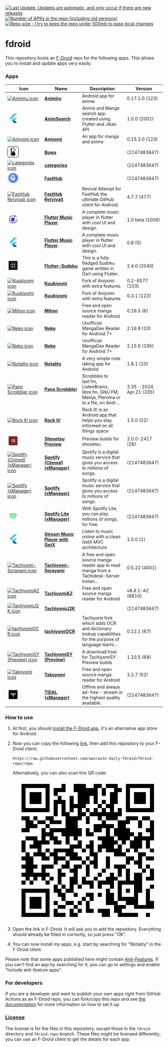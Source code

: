 [![Last Update. Updates are automatic, and only occur if there are new releases](https://img.shields.io/github/last-commit/uwx/auto-daily-fdroid?label=last%20update&style=for-the-badge)](https://github.com/uwx/auto-daily-fdroid/commits/main) [![Number of APKs in the repo (including old versions)](https://img.shields.io/badge/dynamic/json?url=https%3A%2F%2Fgithub.com%2Fuwx%2Fauto-daily-fdroid%2Fraw%2Fmain%2F.github%2Fapk-count.json&query=%24%5B0%5D&style=for-the-badge&label=APKs)](https://github.com/uwx/auto-daily-fdroid/tree/fdroid-repo/repo) [![Repo size - I try to keep the repo under 500mb to ease local changes](https://img.shields.io/github/repo-size/uwx/auto-daily-fdroid?style=for-the-badge)](https://docs.github.com/en/repositories/working-with-files/managing-large-files/about-large-files-on-github#repository-size-limits)

# fdroid
This repository hosts an [F-Droid](https://f-droid.org/) repo for the following apps. This allows you to install and update apps very easily.

### Apps

<!-- This table is auto-generated. Do not edit -->
| Icon | Name | Description | Version |
| --- | --- | --- | --- |
| <a href="https://github.com/Quickdesh/Animiru"><img src="https://raw.githubusercontent.com/uwx/auto-daily-fdroid/fdroid-repo/repo/icons/" alt="Animiru icon" width="36px" height="36px"></a> | [**Animiru**](https://github.com/Quickdesh/Animiru) | Android app for anime | 0.17.1.0 (123) |
| <a href="https://github.com/ArizArmeidi/AnimSearch"><img src="https://raw.githubusercontent.com/uwx/auto-daily-fdroid/fdroid-repo/repo/icons/com.example.anim_search.2001.png" alt="AnimSearch icon" width="36px" height="36px"></a> | [**AnimSearch**](https://github.com/ArizArmeidi/AnimSearch) | Anime and Manga search app. created using Flutter and Jikan API | 1.0.0 (2001) |
| <a href="https://github.com/jmir1/aniyomi"><img src="https://raw.githubusercontent.com/uwx/auto-daily-fdroid/fdroid-repo/repo/icons/" alt="Aniyomi icon" width="36px" height="36px"></a> | [**Aniyomi**](https://github.com/jmir1/aniyomi) | An app for manga and anime | 0.15.3.0 (123) |
| <a href=""><img src="https://raw.githubusercontent.com/uwx/auto-daily-fdroid/fdroid-repo/repo/icons/com.blackunicorn.buwa.4.png" alt="Buwa icon" width="36px" height="36px"></a> | [**Buwa**]() |  |  (2147483647) |
| <a href=""><img src="https://raw.githubusercontent.com/uwx/auto-daily-fdroid/fdroid-repo/repo/icons/" alt="categories icon" width="36px" height="36px"></a> | [**categories**]() |  |  (2147483647) |
| <a href=""><img src="https://raw.githubusercontent.com/uwx/auto-daily-fdroid/fdroid-repo/repo/icons/com.fastaccess.github.461.png" alt="FastHub icon" width="36px" height="36px"></a> | [**FastHub**]() |  |  (2147483647) |
| <a href="https://github.com/LightDestory/FastHub-RE"><img src="https://raw.githubusercontent.com/uwx/auto-daily-fdroid/fdroid-repo/repo/icons/" alt="FastHub Re(vival) icon" width="36px" height="36px"></a> | [**FastHub Re(vival)**](https://github.com/LightDestory/FastHub-RE) | Revival Attempt for FastHub the ultimate GitHub client for Android. | 4.7.7 (477) |
| <a href="https://github.com/amangautam1/flutter-musicplayer"><img src="https://raw.githubusercontent.com/uwx/auto-daily-fdroid/fdroid-repo/repo/icons/com.onedreamers.musicplayer.2006.png" alt="Flutter Music Player icon" width="36px" height="36px"></a> | [**Flutter Music Player**](https://github.com/amangautam1/flutter-musicplayer) | A complete music player in flutter with cool UI and design. | 1.0 beta (1006) |
| <a href="https://github.com/amangautam1/flutter-musicplayer"><img src="https://raw.githubusercontent.com/uwx/auto-daily-fdroid/fdroid-repo/repo/icons/com.yourcompany.musicplayer.5.png" alt="Flutter Music Player icon" width="36px" height="36px"></a> | [**Flutter Music Player**](https://github.com/amangautam1/flutter-musicplayer) | A complete music player in flutter with cool UI and design. | 0.8 (5) |
| <a href="https://github.com/VarunS2002/Flutter-Sudoku"><img src="https://raw.githubusercontent.com/uwx/auto-daily-fdroid/fdroid-repo/repo/icons/com.varuns2002.sudoku.2040.png" alt="Flutter-Sudoku icon" width="36px" height="36px"></a> | [**Flutter-Sudoku**](https://github.com/VarunS2002/Flutter-Sudoku) | This is a fully fledged Sudoku game written in Dart using Flutter. | 2.4.0 (2040) |
| <a href="https://github.com/LuftVerbot/Kuukiyomi"><img src="https://raw.githubusercontent.com/uwx/auto-daily-fdroid/fdroid-repo/repo/icons/" alt="Kuukiyomi icon" width="36px" height="36px"></a> | [**Kuukiyomi**](https://github.com/LuftVerbot/Kuukiyomi) | Fork of Aniyomi with extra features | 0.2-6577 (103) |
| <a href="https://github.com/LuftVerbot/Kuukiyomi"><img src="https://raw.githubusercontent.com/uwx/auto-daily-fdroid/fdroid-repo/repo/icons/" alt="Kuukiyomi icon" width="36px" height="36px"></a> | [**Kuukiyomi**](https://github.com/LuftVerbot/Kuukiyomi) | Fork of Aniyomi with extra features | 0.3.1 (122) |
| <a href="https://github.com/mihonapp/mihon"><img src="https://raw.githubusercontent.com/uwx/auto-daily-fdroid/fdroid-repo/repo/icons/" alt="Mihon icon" width="36px" height="36px"></a> | [**Mihon**](https://github.com/mihonapp/mihon) | Free and open source manga reader for Android | 0.16.5 (6) |
| <a href="https://github.com/CarlosEsco/Neko"><img src="https://raw.githubusercontent.com/uwx/auto-daily-fdroid/fdroid-repo/repo/icons/" alt="Neko icon" width="36px" height="36px"></a> | [**Neko**](https://github.com/CarlosEsco/Neko) | Unofficial MangaDex Reader for Android 7+ | 2.16.9 (10) |
| <a href="https://github.com/CarlosEsco/Neko"><img src="https://raw.githubusercontent.com/uwx/auto-daily-fdroid/fdroid-repo/repo/icons/" alt="Neko icon" width="36px" height="36px"></a> | [**Neko**](https://github.com/CarlosEsco/Neko) | Unofficial MangaDex Reader for Android 7+ | 2.15.0 (195) |
| <a href="https://github.com/xarantolus/notality"><img src="https://raw.githubusercontent.com/uwx/auto-daily-fdroid/fdroid-repo/repo/icons/io.github.xarantolus.notality.10.png" alt="Notality icon" width="36px" height="36px"></a> | [**Notality**](https://github.com/xarantolus/notality) | A very simple note taking app for Android | 1.8.1 (10) |
| <a href="https://github.com/kawaiiDango/pScrobbler"><img src="https://raw.githubusercontent.com/uwx/auto-daily-fdroid/fdroid-repo/repo/icons/" alt="Pano Scrobbler icon" width="36px" height="36px"></a> | [**Pano Scrobbler**](https://github.com/kawaiiDango/pScrobbler) | Scrobbles to last.fm, ListenBrainz, libre.fm, GNU FM, Maloja, Pleroma or to a file, on Andr... | 3.35 - 2024, Apr 21 (335) |
| <a href="https://github.com/xarantolus/rockit"><img src="https://raw.githubusercontent.com/uwx/auto-daily-fdroid/fdroid-repo/repo/icons/" alt="Rock It! icon" width="36px" height="36px"></a> | [**Rock It!**](https://github.com/xarantolus/rockit) | Rock It! is an Android app that helps you stay informed on all things space | 1.5.0 (22) |
| <a href="https://github.com/shosetsuorg/shosetsu-preview"><img src="https://raw.githubusercontent.com/uwx/auto-daily-fdroid/fdroid-repo/repo/icons/com.github.doomsdayrs.apps.shosetsu.debug.26.png" alt="Shosetsu Preview icon" width="36px" height="36px"></a> | [**Shosetsu Preview**](https://github.com/shosetsuorg/shosetsu-preview) | Preview builds for shosetsu | 2.0.0-2417 (26) |
| <a href="https://github.com/Team-xManager/xManager"><img src="https://raw.githubusercontent.com/uwx/auto-daily-fdroid/fdroid-repo/repo/icons/" alt="Spotify (Cloned) (xManager) icon" width="36px" height="36px"></a> | [**Spotify (Cloned) (xManager)**](https://github.com/Team-xManager/xManager) | Spotify is a digital music service that gives you access to millions of songs. |  (2147483647) |
| <a href="https://github.com/Team-xManager/xManager"><img src="https://raw.githubusercontent.com/uwx/auto-daily-fdroid/fdroid-repo/repo/icons/" alt="Spotify (xManager) icon" width="36px" height="36px"></a> | [**Spotify (xManager)**](https://github.com/Team-xManager/xManager) | Spotify is a digital music service that gives you access to millions of songs. |  (2147483647) |
| <a href="https://github.com/Team-xManager/xManager"><img src="https://raw.githubusercontent.com/uwx/auto-daily-fdroid/fdroid-repo/repo/icons/com.spotify.lite.106326.png" alt="Spotify Lite (xManager) icon" width="36px" height="36px"></a> | [**Spotify Lite (xManager)**](https://github.com/Team-xManager/xManager) | With Spotify Lite, you can play millions of songs, for free. |  (2147483647) |
| <a href="https://github.com/vellt/GetX-Stream-Music-Player-Flutter"><img src="https://raw.githubusercontent.com/uwx/auto-daily-fdroid/fdroid-repo/repo/icons/com.example.music_player_fluttter.1.png" alt="Stream Music Player with GetX icon" width="36px" height="36px"></a> | [**Stream Music Player with GetX**](https://github.com/vellt/GetX-Stream-Music-Player-Flutter) | Listen to music online with a clean GetX MVC architecture | 1.0.0 (1) |
| <a href="https://github.com/Suwayomi/Tachidesk-Sorayomi"><img src="https://raw.githubusercontent.com/uwx/auto-daily-fdroid/fdroid-repo/repo/icons/" alt="Tachiyomi-Sorayami icon" width="36px" height="36px"></a> | [**Tachiyomi-Sorayami**](https://github.com/Suwayomi/Tachidesk-Sorayomi) | A free and open source manga reader app to read manga from a Tachidesk-Server instan... | 0.5.22 (4001) |
| <a href="https://github.com/az4521/TachiyomiAZ"><img src="https://raw.githubusercontent.com/uwx/auto-daily-fdroid/fdroid-repo/repo/icons/" alt="TachiyomiAZ icon" width="36px" height="36px"></a> | [**TachiyomiAZ**](https://github.com/az4521/TachiyomiAZ) | Free and open source manga reader for Android | v8.8.1-AZ (8810) |
| <a href=""><img src="https://raw.githubusercontent.com/uwx/auto-daily-fdroid/fdroid-repo/repo/icons/" alt="TachiyomiJ2K icon" width="36px" height="36px"></a> | [**TachiyomiJ2K**]() |  |  (2147483647) |
| <a href="https://github.com/Rattlehead15/tachiyomiOCR"><img src="https://raw.githubusercontent.com/uwx/auto-daily-fdroid/fdroid-repo/repo/icons/" alt="tachiyomiOCR icon" width="36px" height="36px"></a> | [**tachiyomiOCR**](https://github.com/Rattlehead15/tachiyomiOCR) | Tachiyomi fork which adds OCR and dictionary lookup capabilities for the purpose of language learni... | 0.12.1 (67) |
| <a href="https://github.com/jobobby04/TachiyomiSYPreview"><img src="https://raw.githubusercontent.com/uwx/auto-daily-fdroid/fdroid-repo/repo/icons/" alt="TachiyomiSY (Preview) icon" width="36px" height="36px"></a> | [**TachiyomiSY (Preview)**](https://github.com/jobobby04/TachiyomiSYPreview) | A download host for TachiyomiSY Preview builds | 1.10.5 (68) |
| <a href="https://github.com/CrepeTF/Takoyomi"><img src="https://raw.githubusercontent.com/uwx/auto-daily-fdroid/fdroid-repo/repo/icons/" alt="Takoyomi icon" width="36px" height="36px"></a> | [**Takoyomi**](https://github.com/CrepeTF/Takoyomi) | Free and open source manga reader for Android | 3.2.7 (52) |
| <a href="https://github.com/Team-xManager/xManager"><img src="https://raw.githubusercontent.com/uwx/auto-daily-fdroid/fdroid-repo/repo/icons/com.aspiro.tidal.1151.png" alt="TIDAL (xManager) icon" width="36px" height="36px"></a> | [**TIDAL (xManager)**](https://github.com/Team-xManager/xManager) | Offline and always ad-free - stream in the highest quality available. |  (2147483647) |
<!-- end apps table -->

### How to use
1. At first, you should [install the F-Droid app](https://f-droid.org/), it's an alternative app store for Android.
2. Now you can copy the following [link](https://raw.githubusercontent.com/uwx/auto-daily-fdroid/fdroid-repo/repo), then add this repository to your F-Droid client:

    ```
    https://raw.githubusercontent.com/uwx/auto-daily-fdroid/fdroid-repo/repo
    ```

    Alternatively, you can also scan this QR code:

    <p align="center">
      <img src=".github/qrcode.png?raw=true" alt="F-Droid repo QR code"/>
    </p>

3. Open the link in F-Droid. It will ask you to add the repository. Everything should already be filled in correctly, so just press "OK".
4. You can now install my apps, e.g. start by searching for "Notality" in the F-Droid client.

Please note that some apps published here might contain [Anti-Features](https://f-droid.org/en/docs/Anti-Features/). If you can't find an app by searching for it, you can go to settings and enable "Include anti-feature apps".

### For developers
If you are a developer and want to publish your own apps right from GitHub Actions as an F-Droid repo, you can fork/copy this repo and see  [the documentation](setup.md) for more information on how to set it up.

### [License](LICENSE)
The license is for the files in this repository, *except* those in the `fdroid` directory and `fdroid-repo` branch. These files *might* be licensed differently; you can use an F-Droid client to get the details for each app.
